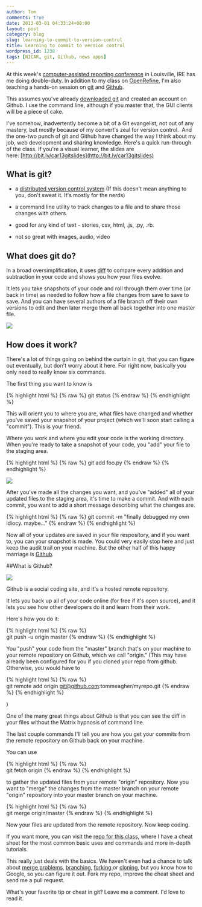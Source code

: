 ```yaml
---
author: Tom
comments: true
date: 2013-03-01 04:33:24+00:00
layout: post
category: blog
slug: learning-to-commit-to-version-control
title: Learning to commit to version control
wordpress_id: 1238
tags: [NICAR, git, Github, news apps]
---
```


At this week's [computer-assisted reporting conference](http://www.ire.org/conferences/nicar-2013/) in Louisville, IRE has me doing double-duty. In addition to my class on [OpenRefine](bit.ly/car13refine), I'm also teaching a hands-on session on [git](http://git-scm.com/) and [Github](http://www.github.com).

This assumes you've already [downloaded git](https://help.github.com/articles/set-up-git) and created an account on Github. I use the command line, although if you master that, the GUI clients will be a piece of cake.

I've somehow, inadvertently become a bit of a Git evangelist, not out of any mastery, but mostly because of my convert's zeal for version control.  And the one-two punch of git and Github have changed the way I think about my job, web development and sharing knowledge. Here's a quick run-through of the class. If you're a visual learner, the slides are here: [http://bit.ly/car13gitslides](http://bit.ly/car13gitslides)


## What is git?





	
  * a [distributed version control system](http://en.wikipedia.org/wiki/Distributed_version_control_system) (If this doesn't mean anything to you, don't sweat it. It's mostly for the nerds)

	
  * a command line utility to track changes to a file and to share those changes with others.

	
  * good for any kind of text - stories, csv, html, .js, .py, .rb.

	
  * not so great with images, audio, video




## What does git do?


In a broad oversimplification, it uses [diff](http://en.wikipedia.org/wiki/Diff) to compare every addition and subtraction in your code and shows you how your files evolve.

It lets you take snapshots of your code and roll through them over time (or back in time) as needed to follow how a file changes from save to save to save. And you can have several authors of a file branch off their own versions to edit and then later merge them all back together into one master file.

![](http://www.clasesdeperiodismo.com/wp-content/uploads/2012/06/Newsdiff-mubarak.png)


## How does it work?


There's a lot of things going on behind the curtain in git, that you can figure out eventually, but don't worry about it here. For right now, basically you only need to really know six commands.

The first thing you want to know is

{% highlight html %}
{% raw %}
    git status
{% endraw %}
{% endhighlight %}

This will orient you to where you are, what files have changed and whether you've saved your snapshot of your project (which we'll soon start calling a "commit"). This is your friend.

Where you work and where you edit your code is the working directory. When you're ready to take a snapshot of your code, you "add" your file to the staging area.

{% highlight html %}
{% raw %}
    git add foo.py
{% endraw %}
{% endhighlight %}

![](http://codingdomain.com/git/partial-commits/git-staging-area.png)

After you've made all the changes you want, and you've "added" all of your updated files to the staging area, it's time to make a commit. And with each commit, you want to add a short message describing what the changes are.

{% highlight html %}
{% raw %} 
    git commit -m "finally debugged my own idiocy. maybe..."
{% endraw %}
{% endhighlight %}

Now all of your updates are saved in your file respository, and if you want to, you can your snapshot is made. You could very easily stop here and just keep the audit trail on your machine. But the other half of this happy marriage is [Github](http://www.github.com).


##What is Github?


![](https://s3.amazonaws.com/kinlane-productions/api-evangelist/github/github-logo-transparent.png)

Github is a social coding site, and it's a hosted remote repository.


It lets you back up all of your code online (for free if it's open source), and it lets you see how other developers do it and learn from their work. 

Here's how you do it: 

{% highlight html %}
{% raw %}     
    git push -u origin master
{% endraw %}
{% endhighlight %}

You "push" your code from the "master" branch that's on your machine to your remote repository on Github, which we call "origin." (This may have already been configured for you if you cloned your repo from github. Otherwise, you would have to 

{% highlight html %}
{% raw %}         
    git remote add origin git@github.com:tommeagher/myrepo.git
{% endraw %}
{% endhighlight %}

)

One of the many great things about Github is that you can see the diff in your files without the Matrix hypnosis of command line.

The last couple commands I'll tell you are how you get your commits from the remote repository on Github back on your machine.

You can use

{% highlight html %}
{% raw %}             
     git fetch origin
{% endraw %}
{% endhighlight %}


to gather the updated files from your remote "origin" repository. Now you want to "merge" the changes from the master branch on your remote "origin" repository into your master branch on your machine.

{% highlight html %}
{% raw %}         
    git merge origin/master
{% endraw %}
{% endhighlight %}


Now your files are updated from the remote repository. Now keep coding.

If you want more, you can visit the [repo for this class](http://www.github.com/tommeagher/gitintro), where I have a cheat sheet for the most common basic uses and commands and more in-depth tutorials.

This really just deals with the basics. We haven't even had a chance to talk about [merge problems](http://githowto.com/resolving_conflicts), [branching](http://gitref.org/branching/), [forking ](https://help.github.com/articles/fork-a-repo)or [cloning](http://www-cs-students.stanford.edu/~blynn/gitmagic/ch03.html), but you know how to Google, so you can figure it out. Fork my repo, improve the cheat sheet and send me a pull request.

What's your favorite tip or cheat in git? Leave me a comment. I'd love to read it.
